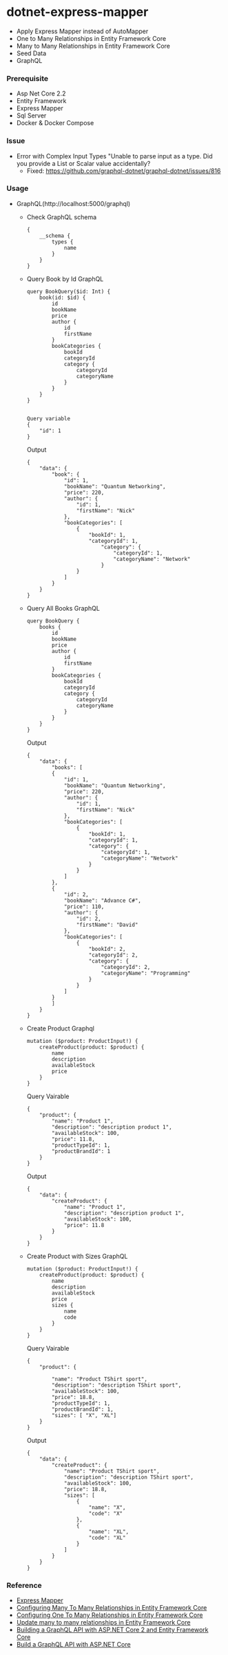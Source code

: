 # dotnet-express-mapper
+ Apply Express Mapper instead of AutoMapper
+ One to Many Relationships in Entity Framework Core
+ Many to Many Relationships in Entity Framework Core
+ Seed Data
+ GraphQL


### Prerequisite
+ Asp Net Core 2.2
+ Entity Framework
+ Express Mapper
+ Sql Server
+ Docker & Docker Compose

### Issue
+ Error with Complex Input Types "Unable to parse input as a type. Did you provide a List or Scalar value accidentally?
    - Fixed: https://github.com/graphql-dotnet/graphql-dotnet/issues/816


### Usage

+ GraphQL(http://localhost:5000/graphql)
    + Check GraphQL schema
        ```
        {
            __schema {
                types {
                    name
                }
            }
        }
        ```

    + Query Book by Id
        GraphQL

        ```
        query BookQuery($id: Int) {
            book(id: $id) {
                id
                bookName
                price
                author {
                    id
                    firstName
                }
                bookCategories {
                    bookId
                    categoryId
                    category {
                        categoryId
                        categoryName
                    }
                }
            }
        }


        Query variable
        {
            "id": 1
        }
        ```

        Output
        ```
        {
            "data": {
                "book": {
                    "id": 1,
                    "bookName": "Quantum Networking",
                    "price": 220,
                    "author": {
                        "id": 1,
                        "firstName": "Nick"
                    },
                    "bookCategories": [
                        {
                            "bookId": 1,
                            "categoryId": 1,
                                "category": {
                                    "categoryId": 1,
                                    "categoryName": "Network"
                                }
                        }
                    ]
                }
            }
        }
        ```

    + Query All Books
        GraphQL
        ```
        query BookQuery {
            books {
                id
                bookName
                price
                author {
                    id
                    firstName
                }
                bookCategories {
                    bookId
                    categoryId
                    category {
                        categoryId
                        categoryName
                    }
                }
            }
        }
        ```

        Output
        ```
        {
            "data": {
                "books": [
                {
                    "id": 1,
                    "bookName": "Quantum Networking",
                    "price": 220,
                    "author": {
                        "id": 1,
                        "firstName": "Nick"
                    },
                    "bookCategories": [
                        {
                            "bookId": 1,
                            "categoryId": 1,
                            "category": {
                                "categoryId": 1,
                                "categoryName": "Network"
                            }
                        }
                    ]
                },
                {
                    "id": 2,
                    "bookName": "Advance C#",
                    "price": 110,
                    "author": {
                        "id": 2,
                        "firstName": "David"
                    },
                    "bookCategories": [
                        {
                            "bookId": 2,
                            "categoryId": 2,
                            "category": {
                                "categoryId": 2,
                                "categoryName": "Programming"
                            }
                        }
                    ]
                }
                ]
            }
        }
        ```

    + Create Product
        Graphql
        ```
        mutation ($product: ProductInput!) {
            createProduct(product: $product) {
                name
                description
                availableStock
                price
            }
        }
        ```

        Query Vairable
        ```
        {
            "product": {
                "name": "Product 1",
                "description": "description product 1",
                "availableStock": 100,
                "price": 11.8,
                "productTypeId": 1,
                "productBrandId": 1
            }
        }
        ```

        Output
        ```
        {
            "data": {
                "createProduct": {
                    "name": "Product 1",
                    "description": "description product 1",
                    "availableStock": 100,
                    "price": 11.8
                }
            }
        }
        ```

    + Create Product with Sizes
        GraphQL
        ```
        mutation ($product: ProductInput!) {
            createProduct(product: $product) {
                name
                description
                availableStock
                price
                sizes {
                    name
                    code
                }
            }
        }
        ```

        Query Vairable
        ```
        {
            "product": {

                "name": "Product TShirt sport",
                "description": "description TShirt sport",
                "availableStock": 100,
                "price": 18.8,
                "productTypeId": 1,
                "productBrandId": 1,
                "sizes": [ "X", "XL"]
            }
        }
        ```

        Output
        ```
        {
            "data": {
                "createProduct": {
                    "name": "Product TShirt sport",
                    "description": "description TShirt sport",
                    "availableStock": 100,
                    "price": 18.8,
                    "sizes": [
                        {
                            "name": "X",
                            "code": "X"
                        },
                        {
                            "name": "XL",
                            "code": "XL"
                        }
                    ]
                }
            }
        }
        ```

### Reference
+ [Express Mapper](http://expressmapper.org/)
+ [Configuring Many To Many Relationships in Entity Framework Core](https://www.learnentityframeworkcore.com/configuration/many-to-many-relationship-configuration)
+ [Configuring One To Many Relationships in Entity Framework Core](https://www.learnentityframeworkcore.com/configuration/one-to-many-relationship-configuration)
+ [Update many to many relationships in Entity Framework Core](https://www.thereformedprogrammer.net/updating-many-to-many-relationships-in-entity-framework-core/)
+ [Building a GraphQL API with ASP.NET Core 2 and Entity Framework Core](https://fullstackmark.com/post/17/building-a-graphql-api-with-aspnet-core-2-and-entity-framework-core)
+ [Build a GraphQL API with ASP.NET Core](https://developer.okta.com/blog/2019/04/16/graphql-api-with-aspnetcore)